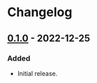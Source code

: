 # Changelog

## [0.1.0] - 2022-12-25
### Added
- Initial release.

[0.1.0]: https://github.com/LizardByte/GSMS/releases/tag/v0.1.0

